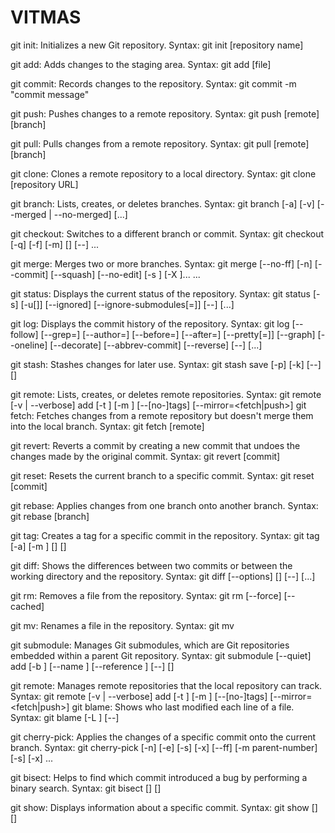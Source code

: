 # VITMAS
git init: Initializes a new Git repository.
Syntax: git init [repository name]

git add: Adds changes to the staging area.
Syntax: git add [file]

git commit: Records changes to the repository.
Syntax: git commit -m "commit message"

git push: Pushes changes to a remote repository.
Syntax: git push [remote] [branch]

git pull: Pulls changes from a remote repository.
Syntax: git pull [remote] [branch]

git clone: Clones a remote repository to a local directory.
Syntax: git clone [repository URL]

git branch: Lists, creates, or deletes branches.
Syntax: git branch [-a] [-v] [--merged | --no-merged] [<branchname>...]

git checkout: Switches to a different branch or commit.
Syntax: git checkout [-q] [-f] [-m] [<branch>] [--] <pathspec>...

git merge: Merges two or more branches.
Syntax: git merge [--no-ff] [-n] [--commit] [--squash] [--no-edit] [-s <strategy>] [-X <strategy-option>]... <commit>...

git status: Displays the current status of the repository.
Syntax: git status [-s] [-u[<mode>]] [--ignored] [--ignore-submodules[=<when>]] [--] [<pathspec>...]

git log: Displays the commit history of the repository.
Syntax: git log [--follow] [--grep=<pattern>] [--author=<pattern>] [--before=<date>] [--after=<date>] [--pretty[=<format>]] [--graph] [--oneline] [--decorate] [--abbrev-commit] [--reverse] [--] [<path>...]

git stash: Stashes changes for later use.
Syntax: git stash save [-p] [-k] [--] [<message>]

git remote: Lists, creates, or deletes remote repositories.
Syntax: git remote [-v | --verbose] add [-t <branch>] [-m <master>] [--[no-]tags] [--mirror=<fetch|push>] <name> <url>
git fetch: Fetches changes from a remote repository but doesn't merge them into the local branch.
Syntax: git fetch [remote]

git revert: Reverts a commit by creating a new commit that undoes the changes made by the original commit.
Syntax: git revert [commit]

git reset: Resets the current branch to a specific commit.
Syntax: git reset [commit]

git rebase: Applies changes from one branch onto another branch.
Syntax: git rebase [branch]

git tag: Creates a tag for a specific commit in the repository.
Syntax: git tag [-a] [-m <message>] [<tagname>] [<commit>]

git diff: Shows the differences between two commits or between the working directory and the repository.
Syntax: git diff [--options] [<commit>] [--] [<path>...]

git rm: Removes a file from the repository.
Syntax: git rm [--force] [--cached] <file>

git mv: Renames a file in the repository.
Syntax: git mv <source> <destination>

git submodule: Manages Git submodules, which are Git repositories embedded within a parent Git repository.
Syntax: git submodule [--quiet] add [-b <branch>] [--name <name>] [--reference <repository>] [--] <repository> [<path>]

git remote: Manages remote repositories that the local repository can track.
Syntax: git remote [-v | --verbose] add [-t <branch>] [-m <master>] [--[no-]tags] [--mirror=<fetch|push>] <name> <url>
git blame: Shows who last modified each line of a file.
Syntax: git blame [-L <range>] [--] <file>

git cherry-pick: Applies the changes of a specific commit onto the current branch.
Syntax: git cherry-pick [-n] [-e] [-s] [-x] [--ff] [-m parent-number] [-s] [-x] <commit>...

git bisect: Helps to find which commit introduced a bug by performing a binary search.
Syntax: git bisect <start> [<bad>] [<good>]

git show: Displays information about a specific commit.
Syntax: git show [<options>] [<object>]
